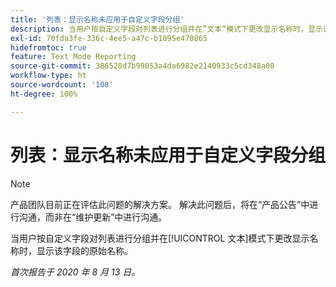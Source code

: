 ```yaml
---
title: '列表：显示名称未应用于自定义字段分组'
description: 当用户按自定义字段对列表进行分组并在”文本“模式下更改显示名称时，显示该字段的原始名称。
exl-id: 70fda3fe-336c-4ee5-a47c-b1095e470865
hidefromtoc: true
feature: Text Mode Reporting
source-git-commit: 386528d7b99053a4da6982e2140933c5cd348a08
workflow-type: ht
source-wordcount: '108'
ht-degree: 100%

---
```


# 列表：显示名称未应用于自定义字段分组

>[!NOTE]
>
>产品团队目前正在评估此问题的解决方案。 解决此问题后，将在“产品公告”中进行沟通，而非在“维护更新”中进行沟通。

当用户按自定义字段对列表进行分组并在[!UICONTROL 文本]模式下更改显示名称时，显示该字段的原始名称。

_首次报告于 2020 年 8 月 13 日。_

